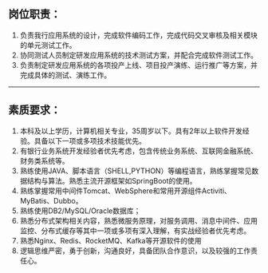 ## 岗位职责：
1. 负责我行应用系统的设计，完成软件编码工作，完成代码交叉审核及相关模块的单元测试工作。
2. 协同测试人员制定研发应用系统的技术测试方案，并配合完成软件测试工作。
3. 负责制定研发应用系统的各项投产上线、项目投产演练、运行推广等方案，并完成具体的测试、演练工作。  
---  

## 素质要求：
1. 本科及以上学历，计算机相关专业，35周岁以下。具有2年以上软件开发经验。具备以下一项或多项技术技能优先。
2. 有银行业务系统开发经验者优先考虑，包含传统业务系统、互联网金融系统、财务类系统等。
3. 熟练使用JAVA、脚本语言（SHELL,PYTHON）等编程语言，熟练掌握常见数据结构与算法。熟悉主流开源框架如SpringBoot的使用。
4. 熟练掌握常用中间件Tomcat、WebSphere和常用开源组件Activiti、MyBatis、Dubbo。
5. 熟练使用DB2/MySQL/Oracle数据库；
6. 熟悉分布式架构相关内容，熟悉微服务原理，对服务调用、消息中间件、应用监控、分布式缓存等其中一项或多项有深入理解，有实战经验者优先考虑。
7. 熟悉Nginx、Redis、RocketMQ、Kafka等开源软件的使用
8. 逻辑思维严密，勇于创新，沟通良好，具备团队合作意识，以及较强的工作责任心。